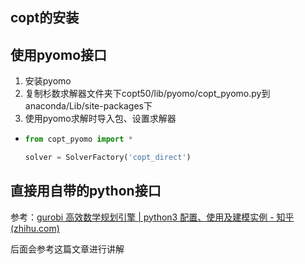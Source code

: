 ## copt的安装





## 使用pyomo接口

1. 安装pyomo
2. 复制杉数求解器文件夹下copt50/lib/pyomo/copt_pyomo.py到anaconda/Lib/site-packages下
3. 使用pyomo求解时导入包、设置求解器

- ```python
  from copt_pyomo import *
  
  solver = SolverFactory('copt_direct')
  ```

## 直接用自带的python接口

参考：[gurobi 高效数学规划引擎 | python3 配置、使用及建模实例 - 知乎 (zhihu.com)](https://zhuanlan.zhihu.com/p/52371462)

后面会参考这篇文章进行讲解
